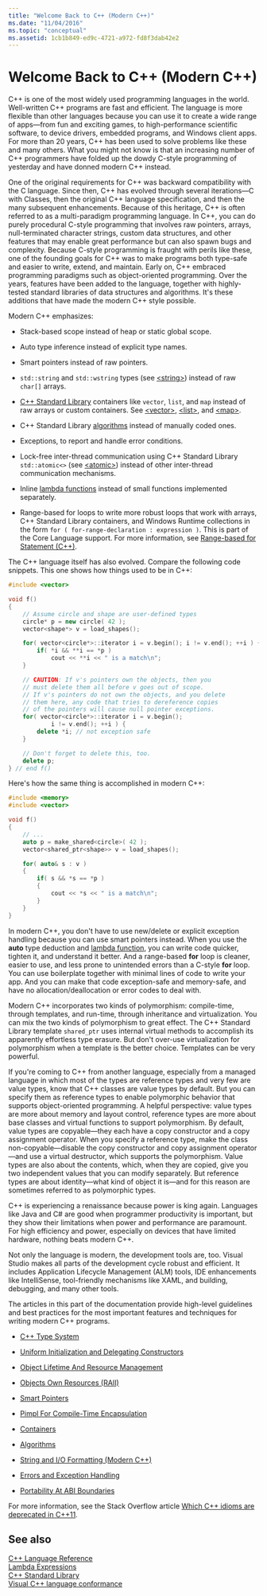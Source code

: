 ```yaml
---
title: "Welcome Back to C++ (Modern C++)"
ms.date: "11/04/2016"
ms.topic: "conceptual"
ms.assetid: 1cb1b849-ed9c-4721-a972-fd8f3dab42e2
---
```

# Welcome Back to C++ (Modern C++)

C++ is one of the most widely used programming languages in the world. Well-written C++ programs are fast and efficient. The language is more flexible than other languages because you can use it to create a wide range of apps—from fun and exciting games, to high-performance scientific software, to device drivers, embedded programs, and Windows client apps. For more than 20 years, C++ has been used to solve problems like these and many others. What you might not know is that an increasing number of C++ programmers have folded up the dowdy C-style programming of yesterday and have donned modern C++ instead.

One of the original requirements for C++ was backward compatibility with the C language. Since then, C++ has evolved through several iterations—C with Classes, then the original C++ language specification, and then the many subsequent enhancements. Because of this heritage, C++ is often referred to as a multi-paradigm programming language. In C++, you can do purely procedural C-style programming that involves raw pointers, arrays, null-terminated character strings, custom data structures, and other features that may enable great performance but can also spawn bugs and complexity.  Because C-style programming is fraught with perils like these, one of the founding goals for C++ was to make programs both type-safe and easier to write, extend, and maintain. Early on, C++ embraced programming paradigms such as object-oriented programming. Over the years, features have been added to the language, together with highly-tested standard libraries of data structures and algorithms. It's these additions that have made the modern C++ style possible.

Modern C++ emphasizes:

- Stack-based scope instead of heap or static global scope.

- Auto type inference instead of explicit type names.

- Smart pointers instead of raw pointers.

- `std::string` and `std::wstring` types (see [\<string>](../standard-library/string.md)) instead of raw `char[]` arrays.

- [C++ Standard Library](../standard-library/cpp-standard-library-header-files.md) containers like `vector`, `list`, and `map` instead of raw arrays or custom containers. See [\<vector>](../standard-library/vector.md), [\<list>](../standard-library/list.md), and [\<map>](../standard-library/map.md).

- C++ Standard Library [algorithms](../standard-library/algorithm.md) instead of manually coded ones.

- Exceptions, to report and handle error conditions.

- Lock-free inter-thread communication using C++ Standard Library `std::atomic<>` (see [\<atomic>](../standard-library/atomic.md)) instead of other inter-thread communication mechanisms.

- Inline [lambda functions](../cpp/lambda-expressions-in-cpp.md) instead of small functions implemented separately.

- Range-based for loops to write more robust loops that work with arrays, C++ Standard Library containers, and Windows Runtime collections in the form `for ( for-range-declaration : expression )`. This is part of the Core Language support. For more information, see [Range-based for Statement (C++)](../cpp/range-based-for-statement-cpp.md).

The C++ language itself has also evolved. Compare the following code snippets. This one shows how things used to be in C++:

```cpp
#include <vector>

void f()
{
    // Assume circle and shape are user-defined types
    circle* p = new circle( 42 );
    vector<shape*> v = load_shapes();

    for( vector<circle*>::iterator i = v.begin(); i != v.end(); ++i ) {
        if( *i && **i == *p )
            cout << **i << " is a match\n";
    }

    // CAUTION: If v's pointers own the objects, then you
    // must delete them all before v goes out of scope.
    // If v's pointers do not own the objects, and you delete
    // them here, any code that tries to dereference copies
    // of the pointers will cause null pointer exceptions.
    for( vector<circle*>::iterator i = v.begin();
            i != v.end(); ++i ) {
        delete *i; // not exception safe
    }

    // Don't forget to delete this, too.
    delete p;
} // end f()
```

Here's how the same thing is accomplished in modern C++:

```cpp
#include <memory>
#include <vector>

void f()
{
    // ...
    auto p = make_shared<circle>( 42 );
    vector<shared_ptr<shape>> v = load_shapes();

    for( auto& s : v )
    {
        if( s && *s == *p )
        {
            cout << *s << " is a match\n";
        }
    }
}
```

In modern C++, you don't have to use new/delete or explicit exception handling because you can use smart pointers instead. When you use the **auto** type deduction and [lambda function](../cpp/lambda-expressions-in-cpp.md), you can write code quicker, tighten it, and understand it better. And a range-based **for** loop is cleaner, easier to use, and less prone to unintended errors than a C-style **for** loop. You can use boilerplate together with minimal lines of code to write your app. And you can make that code exception-safe and memory-safe, and have no allocation/deallocation or error codes to deal with.

Modern C++ incorporates two kinds of polymorphism: compile-time, through templates, and run-time, through inheritance and virtualization. You can mix the two kinds of polymorphism to great effect. The C++ Standard Library template `shared_ptr` uses internal virtual methods to accomplish its apparently effortless type erasure. But don't over-use virtualization for polymorphism when a template is the better choice. Templates can be very powerful.

If you're coming to C++ from another language, especially from a managed language in which most of the types are reference types and very few are value types, know that C++ classes are value types by default. But you can specify them as reference types to enable polymorphic behavior that supports object-oriented programming. A helpful perspective: value types are more about memory and layout control, reference types are more about base classes and virtual functions to support polymorphism. By default, value types are copyable—they each have a copy constructor and a copy assignment operator. When you specify a reference type, make the class non-copyable—disable the copy constructor and copy assignment operator—and use a virtual destructor, which supports the polymorphism. Value types are also about the contents, which, when they are copied, give you two independent values that you can modify separately. But reference types are about identity—what kind of object it is—and for this reason are sometimes referred to as polymorphic types.

C++ is experiencing a renaissance because power is king again. Languages like Java and C# are good when programmer productivity is important, but they show their limitations when power and performance are paramount. For high efficiency and power, especially on devices that have limited hardware, nothing beats modern C++.

Not only the language is modern, the development tools are, too. Visual Studio makes all parts of the development cycle robust and efficient. It includes Application Lifecycle Management (ALM) tools, IDE enhancements like IntelliSense, tool-friendly mechanisms like XAML, and building, debugging, and many other tools.

The articles in this part of the documentation provide high-level guidelines and best practices for the most important features and techniques for writing modern C++ programs.

- [C++ Type System](../cpp/cpp-type-system-modern-cpp.md)

- [Uniform Initialization and Delegating Constructors](../cpp/uniform-initialization-and-delegating-constructors.md)

- [Object Lifetime And Resource Management](../cpp/object-lifetime-and-resource-management-modern-cpp.md)

- [Objects Own Resources (RAII)](../cpp/objects-own-resources-raii.md)

- [Smart Pointers](../cpp/smart-pointers-modern-cpp.md)

- [Pimpl For Compile-Time Encapsulation](../cpp/pimpl-for-compile-time-encapsulation-modern-cpp.md)

- [Containers](../cpp/containers-modern-cpp.md)

- [Algorithms](../cpp/algorithms-modern-cpp.md)

- [String and I/O Formatting (Modern C++)](../cpp/string-and-i-o-formatting-modern-cpp.md)

- [Errors and Exception Handling](../cpp/errors-and-exception-handling-modern-cpp.md)

- [Portability At ABI Boundaries](../cpp/portability-at-abi-boundaries-modern-cpp.md)

For more information, see the Stack Overflow article [Which C++ idioms are deprecated in C++11](https://stackoverflow.com/questions/9299101/which-c-idioms-are-deprecated-in-c11).

## See also

[C++ Language Reference](../cpp/cpp-language-reference.md)<br/>
[Lambda Expressions](../cpp/lambda-expressions-in-cpp.md)<br/>
[C++ Standard Library](../standard-library/cpp-standard-library-reference.md)<br/>
[Visual C++ language conformance](../visual-cpp-language-conformance.md)